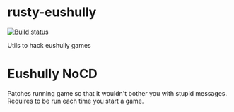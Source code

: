 rusty-eushully
==============

[![Build status](https://ci.appveyor.com/api/projects/status/pmim6co6ydefoi8a/branch/master?svg=true)](https://ci.appveyor.com/project/DoumanAsh/rusty-eushully/branch/master)

Utils to hack eushully games

# Eushully NoCD

Patches running game so that it wouldn't bother you with stupid messages.
Requires to be run each time you start a game.
